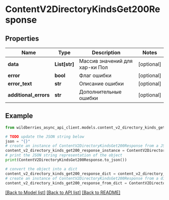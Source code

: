 # ContentV2DirectoryKindsGet200Response


## Properties

Name | Type | Description | Notes
------------ | ------------- | ------------- | -------------
**data** | **List[str]** | Массив значений для хар-ки Пол | [optional] 
**error** | **bool** | Флаг ошибки | [optional] 
**error_text** | **str** | Описание ошибки | [optional] 
**additional_errors** | **str** | Дополнительные ошибки | [optional] 

## Example

```python
from wildberries_async_api_client.models.content_v2_directory_kinds_get200_response import ContentV2DirectoryKindsGet200Response

# TODO update the JSON string below
json = "{}"
# create an instance of ContentV2DirectoryKindsGet200Response from a JSON string
content_v2_directory_kinds_get200_response_instance = ContentV2DirectoryKindsGet200Response.from_json(json)
# print the JSON string representation of the object
print(ContentV2DirectoryKindsGet200Response.to_json())

# convert the object into a dict
content_v2_directory_kinds_get200_response_dict = content_v2_directory_kinds_get200_response_instance.to_dict()
# create an instance of ContentV2DirectoryKindsGet200Response from a dict
content_v2_directory_kinds_get200_response_from_dict = ContentV2DirectoryKindsGet200Response.from_dict(content_v2_directory_kinds_get200_response_dict)
```
[[Back to Model list]](../README.md#documentation-for-models) [[Back to API list]](../README.md#documentation-for-api-endpoints) [[Back to README]](../README.md)


